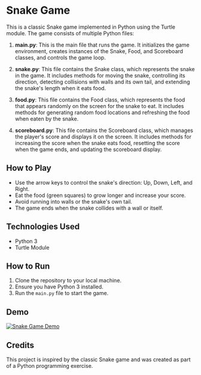 # Snake Game

This is a classic Snake game implemented in Python using the Turtle module. The game consists of multiple Python files:

1. **main.py**: This is the main file that runs the game. It initializes the game environment, creates instances of the Snake, Food, and Scoreboard classes, and controls the game loop.

2. **snake.py**: This file contains the Snake class, which represents the snake in the game. It includes methods for moving the snake, controlling its direction, detecting collisions with walls and its own tail, and extending the snake's length when it eats food.

3. **food.py**: This file contains the Food class, which represents the food that appears randomly on the screen for the snake to eat. It includes methods for generating random food locations and refreshing the food when eaten by the snake.

4. **scoreboard.py**: This file contains the Scoreboard class, which manages the player's score and displays it on the screen. It includes methods for increasing the score when the snake eats food, resetting the score when the game ends, and updating the scoreboard display.

## How to Play

- Use the arrow keys to control the snake's direction: Up, Down, Left, and Right.
- Eat the food (green squares) to grow longer and increase your score.
- Avoid running into walls or the snake's own tail.
- The game ends when the snake collides with a wall or itself.

## Technologies Used

- Python 3
- Turtle Module

## How to Run

1. Clone the repository to your local machine.
2. Ensure you have Python 3 installed.
3. Run the `main.py` file to start the game.

## Demo
[![Snake Game Demo](https://img.youtube.com/vi/v8dfzikJm8A/0.jpg)](https://youtu.be/v8dfzikJm8A)


## Credits

This project is inspired by the classic Snake game and was created as part of a Python programming exercise.

